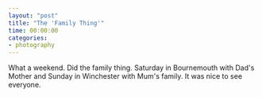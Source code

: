 ```yaml
---
layout: "post"
title: "The 'Family Thing'"
time: 00:00:00
categories:
- photography
---
```

What a weekend. Did the family thing. Saturday in Bournemouth with Dad's Mother and Sunday in Winchester with Mum's family. It was nice to see everyone.